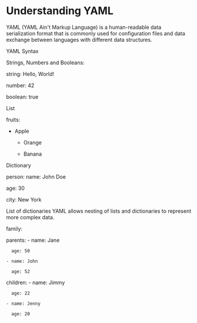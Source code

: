 # Understanding YAML
YAML (YAML Ain't Markup Language) is a human-readable data serialization format that is commonly used for configuration files and data exchange between languages with different data structures.

YAML Syntax

Strings, Numbers and Booleans:

string: Hello, World!

number: 42

boolean: true


List

fruits:
 - Apple
    
     - Orange
    
     - Banana

Dictionary

person:
  name: John Doe
  
  age: 30
  
  city: New York

List of dictionaries
YAML allows nesting of lists and dictionaries to represent more complex data.

family:

  parents:
    - name: Jane
    
      age: 50
      
    - name: John
    
      age: 52
      
  children:
    - name: Jimmy
    
      age: 22
      
    - name: Jenny
    
      age: 20
